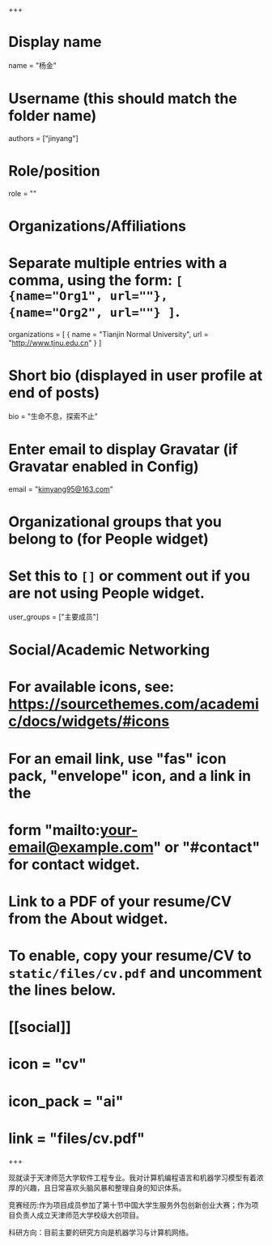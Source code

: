 +++
# Display name
name = "杨金"

# Username (this should match the folder name)
authors = ["jinyang"]

# Role/position
role = ""

# Organizations/Affiliations
#   Separate multiple entries with a comma, using the form: `[ {name="Org1", url=""}, {name="Org2", url=""} ]`.
organizations = [ { name = "Tianjin Normal University", url = "http://www.tjnu.edu.cn" } ]

# Short bio (displayed in user profile at end of posts)
bio = "生命不息，探索不止"

# Enter email to display Gravatar (if Gravatar enabled in Config)
email = "kimyang95@163.com"

# Organizational groups that you belong to (for People widget)
#   Set this to `[]` or comment out if you are not using People widget.
user_groups = ["主要成员"]


# Social/Academic Networking
# For available icons, see: https://sourcethemes.com/academic/docs/widgets/#icons
#   For an email link, use "fas" icon pack, "envelope" icon, and a link in the
#   form "mailto:your-email@example.com" or "#contact" for contact widget.


# Link to a PDF of your resume/CV from the About widget.
# To enable, copy your resume/CV to `static/files/cv.pdf` and uncomment the lines below.
# [[social]]
#   icon = "cv"
#   icon_pack = "ai"
#   link = "files/cv.pdf"

+++

现就读于天津师范大学软件工程专业。我对计算机编程语言和机器学习模型有着浓厚的兴趣，且日常喜欢头脑风暴和整理自身的知识体系。

竞赛经历:作为项目成员参加了第十节中国大学生服务外包创新创业大赛；作为项目负责人成立天津师范大学校级大创项目。

科研方向：目前主要的研究方向是机器学习与计算机网络。

